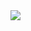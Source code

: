 <img src="https://github-readme-stats.vercel.app/api?username=roufroufrouf&&show_icons=true&title_color=ffffff&icon_color=bb2acf&text_color=daf7dc&bg_color=151515" />
